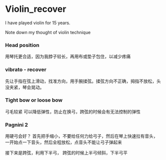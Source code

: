 # Violin_recover

I have played violin for 15 years.

Note down my thought of violin technique

### Head position

用琴托更合适，因为我脖子较长，再用布或垫子包住，以减少疼痛

### vibrato - recover 

先让手指在弦上滑动，找准方向，用手腕揉弦。揉弦方向不正确，拇指不放松，头没夹紧，琴会晃动。

### Tight bow or loose bow

弓毛较紧 可以降低弹性，防止在换弓，跨弦的时候会有无法控制的弹性

### Pagnini 2

用硬弓会好？ 首先把手缩小，不要给任何力给弓子，然后在琴上快速拉有音头，一开始点一下音头，然后全程放松，点音头不能让弓子弹起来

接下来是跨弦，利用下半弓， 跨弦的时候上半弓倾斜，下半弓平
